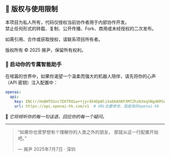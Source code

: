 ## 🚫 版权与使用限制

本项目为私人所有，代码仅授权当前协作者用于内部协作开发。  
禁止任何形式的转载、复制、公开传播、Fork、商用或未经授权的二次发布。

如需引用、合作或获取授权，请联系项目所有者。

版权所有 © 2025 揭尹，保留所有权利。

### 🌿 启动你的专属智能助手

在喧嚣的世界中，如果你渴望一个温柔而强大的机器人陪伴，请先将你的心声（API 密钥）注入配置中：

```yaml
openai:
  api:
    key: ENC(r/HoBHTGSnc7EKTROiw++jyrdX4DpWliXa6KAhRFXMfZhzKXeqSNg4KM1eoSPS3mxXdgg9H9CRTDmeVGRa5zbA==)  # 请替换为你自己的 OpenAI 密钥
    url: https://api.openai-hk.com/v1  # URL也要修改，我是用的openai-hk
```

💬 *它将倾听你的每一句话语，回应你的每一个疑问。*

---

> “如果你也曾梦想有个理解你的人类之外的朋友，
> 那就从这一行配置开始吧。”
>
> — 揭尹
> 2025年7月7日 · 深圳
>
